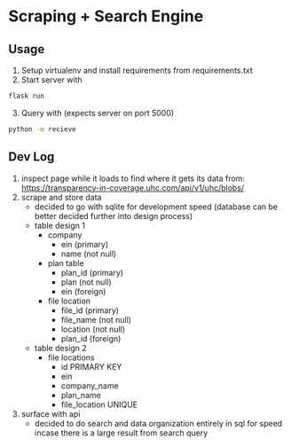 # Scraping + Search Engine

## Usage

1. Setup virtualenv and install requirements from requirements.txt
2. Start server with
```bash
flask run
```
3. Query with (expects server on port 5000)
```bash
python -m recieve
```

## Dev Log

1. inspect page while it loads to find where it gets its data from: https://transparency-in-coverage.uhc.com/api/v1/uhc/blobs/
2. scrape and store data
	- decided to go with sqlite for development speed (database can be better decided further into design process)
	- table design 1
		- company
			- ein (primary)
			- name (not null)
		- plan table
			- plan_id (primary)
			- plan (not null)
			- ein (foreign)
		- file location
			- file_id (primary)
			- file_name (not null)
			- location (not null)
			- plan_id (foreign)
	- table design 2
		- file locations
			- id PRIMARY KEY
			- ein
			- company_name
			- plan_name
			- file_location UNIQUE
3. surface with api
	- decided to do search and data organization entirely in sql for speed incase there is a large result from search query
